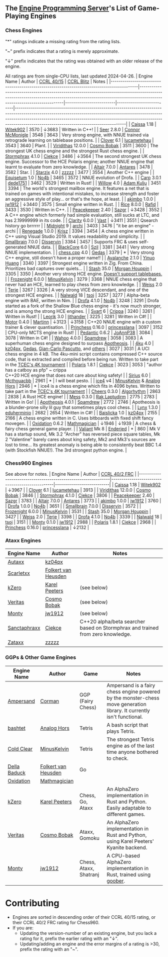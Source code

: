 ## The [Engine Programming Server][discord-invite]'s List of Game-Playing Engines
### Chess Engines

"*" ratings indicate a missing rating from the rating lists.

"~" prefix indicates that a rating is merely approximate.

"↓" prefix indicates that the rating was obtained with an older release of the engine.

All ratings are from single-CPU lists, last updated 2024-04-26.
| Engine Name                                                                               | Author                                                                                                                                                                                             | [CCRL 40/15][ccrl-4015] | [CCRL Blitz][ccrl-blitz] | Notes                                                                                                                                                                                                                                                                                           |
|-------------------------------------------------------------------------------------------|----------------------------------------------------------------------------------------------------------------------------------------------------------------------------------------------------|-------------------------|--------------------------|-------------------------------------------------------------------------------------------------------------------------------------------------------------------------------------------------------------------------------------------------------------------------------------------------|
| [Caissa](https://github.com/Witek902/Caissa) 1.18                                         | [Witek902](https://github.com/Witek902)                                                                                                                                                            | 3570                    | ↓3683                   | Written in C++!                                                                                                                                                                                                                                                                                 |
| [Seer](https://github.com/connormcmonigle/seer-nnue) 2.8.0                                | [Connor McMonigle](https://github.com/connormcmonigle)                                                                                                                                             | 3548                    | 3643                     | Very strong engine, with NNUE trained via retrograde learning on tablebase positions.                                                                                                                                                                                                           |
| [Clover](https://github.com/lucametehau/CloverEngine) 6.1                                 | [lucametehau](https://github.com/lucametehau)                                                                                                                                                      | 3543                    | 3640                     | Plant.                                                                                                                                                                                                                                                                                          |
| [Viridithas](https://github.com/cosmobobak/viridithas) 12.0.0                             | [Cosmo Bobak](https://github.com/cosmobobak)                                                                                                                                                       | 3511                    | 3600                     | The strongest UK chess engine and the strongest Rust chess engine.                                                                                                                                                                                                                              |
| [Stormphrax](https://github.com/Ciekce/Stormphrax) 4.1.0                                  | [Ciekce](https://github.com/Ciekce)                                                                                                                                                                | 3486                    | ↓3564                   | The second strongest UK chess engine. Successor to the HCE Polaris engine; another NNUE engine that learnt to evaluate from zero knowledge.                                                                                                                                                     |
| [Altair](https://github.com/Alex2262/AltairChessEngine) 7.0.0                             | [Antares](https://github.com/Alex2262)                                                                                                                                                             | 3478                    | 3582                     | Star.                                                                                                                                                                                                                                                                                           |
| [Starzix](https://github.com/zzzzz151/z5) 4.0                                             | [zzzzz](https://github.com/zzzzz151)                                                                                                                                                               | 3477                    | 3554                     | Another C++ engine                                                                                                                                                                                                                                                                              |
| [Equisetum](https://github.com/justNo4b/) 1.0                                             | [No4b](https://github.com/justNo4b)                                                                                                                                                                | 3465                    | 3572                     | NNUE evolution of Drofa.                                                                                                                                                                                                                                                                        |
| [Carp](https://github.com/dede1751/carp) 3.0.1                                            | [dede1751](https://github.com/dede1751)                                                                                                                                                            | 3462                    | 3529                     | Written in Rust!                                                                                                                                                                                                                                                                                |
| [Willow](https://github.com/Adam-Kulju/Willow) 4.0                                        | [Adam Kulju](https://github.com/Adam-Kulju)                                                                                                                                                        | 3451                    | 3394                     | The world's strongest mailbox engine. It features a net that is trained on games with intentional mistakes, to increase strength and foster an aggressive style of play... or that's the hope, at least.                                                                                        |
| [akimbo](https://github.com/jw1912/akimbo) 1.0.0                                          | [jw1912](https://github.com/jw1912)                                                                                                                                                                | ↓3440                  | 3575                     | Small engine written in Rust.                                                                                                                                                                                                                                                                   |
| [Rice](https://github.com/rafid-dev/rice) 8.0.0                                           | [Rafid](https://github.com/rafid-dev)                                                                                                                                                              | 3433                    | 3530                     | Written in C++.                                                                                                                                                                                                                                                                                 |
| [Peacekeeper](https://github.com/Sazgr/peacekeeper) 2.40                                  | [Sazgr](https://github.com/Sazgr)                                                                                                                                                                  | ↓3428                  | 3552                     | A C++ engine which formerly had simple evaluation, still sucks at LTC, and has 2.19999999 in its code.                                                                                                                                                                                          |
| [Clarity](https://github.com/Vast342/Clarity) 6.0.0                                       | [Vast](https://github.com/Vast342)                                                                                                                                                                 | ↓3411                  | 3551                     | Qsearch history go brrrrrr                                                                                                                                                                                                                                                                      |
| [Midnight](https://github.com/archishou/MidnightChessEngine) 9                            | [archi](https://github.com/archishou)                                                                                                                                                              | 3403                    | 3476                     | "it be an engine" - archi                                                                                                                                                                                                                                                                       |
| [Renegade](https://github.com/pkrisz99/Renegade) 1.0.0                                    | [Krisz](https://github.com/pkrisz99)                                                                                                                                                               | 3394                    | 3454                     | A chess engine written in C++ using Visual Studio 2019. It values readability and simplicity.                                                                                                                                                                                                   |
| [Smallbrain](https://github.com/Disservin/Smallbrain) 7.0.0                               | [Disservin](https://github.com/Disservin)                                                                                                                                                          | 3384                    | 3457                     | Supports FRC & uses self-generated NNUE data.                                                                                                                                                                                                                                                   |
| [BlackCore](https://github.com/SzilBalazs/BlackCore) 6.0                                  | [Szil](https://github.com/SzilBalazs)                                                                                                                                                              | 3381                    | 3441                     | Very strong NNUE implementation.                                                                                                                                                                                                                                                                |
| [chess.cpp](https://github.com/GediminasMasaitis/chess-dot-cpp) 4.0                       | [Gedas](https://github.com/GediminasMasaitis)                                                                                                                                                      | 3379                    | *                        | Very strong C++ engine, still doesn't have a proper name!!                                                                                                                                                                                                                                      |
| [Avalanche](https://github.com/SnowballSH/Avalanche) 2.1.0                                | [Yinuo Huang](https://github.com/SnowballSH)                                                                                                                                                       | 3340                    | 3397                     | Strongest engine written in Zig. From China. Prioritizes bad captures over quiets...                                                                                                                                                                                                            |
| [Stash](https://gitlab.com/mhouppin/stash-bot) 35.0                                       | [Morgan Houppin](https://gitlab.com/mhouppin)                                                                                                                                                      | 3305                    | 3350                     | Another very strong HCE engine. [Doesn't support tablebases.](https://talkchess.com/forum3/viewtopic.php?f=2&t=76927#p888045)                                                                                                                                                                   |
| [Frozenight](https://github.com/MinusKelvin/frozenight) 6.0.0                             | [MinusKelvin](https://github.com/MinusKelvin)                                                                                                                                                      | 3279                    | 3368                     | NNUE chess engine that never had an HCE, learned to play chess from zero knowledge.                                                                                                                                                                                                             |
| [Weiss](https://github.com/TerjeKir/weiss) 2.0                                            | [Terje](https://github.com/TerjeKir)                                                                                                                                                               | 3267                    | 3326                     | A very strong VICE descendant, and one of the strongest HCE engines.                                                                                                                                                                                                                            |
| [Nalwald](https://gitlab.com/tsoj/Nalwald) 18                                             | [tsoj](https://gitlab.com/tsoj)                                                                                                                                                                    | 3257                    | 3277                     | Alpha-beta engine with BAE, written in Nim.                                                                                                                                                                                                                                                     |
| [Drofa](https://github.com/justNo4b/Drofa) 4.1.0                                          | [No4b](https://github.com/justNo4b)                                                                                                                                                                | 3248                    | 3291                     | Drofa started as a fork of the Shallow Blue chess engine - it's now much stronger, and is among the strong HCE engines.                                                                                                                                                                         |
| [Svart](https://github.com/crippa1337/svart) 6                                            | [Crippa](https://github.com/crippa1337)                                                                                                                                                            | 3240                    | 3261                     | Written in Rust!                                                                                                                                                                                                                                                                                |
| [Leorik](https://github.com/lithander/Leorik) 3.0                                         | [lithander](https://github.com/lithander)                                                                                                                                                          | 3225                    | 3281                     | Written in C#!                                                                                                                                                                                                                                                                                  |
| [Motor](https://github.com/martinnovaak/motor) 0.4.0                                      | [Martinn](https://github.com/martinnovaak)                                                                                                                                                         | ↓3123                  | ↓3158                   | C++20 NNUE engine with a custom trainer & clever quantisation.                                                                                                                                                                                                                                  |
| [Princhess](https://github.com/princesslana/princhess) 0.16.0                             | [princesslana](https://github.com/princesslana)                                                                                                                                                    | 3097                    | 3152                     | CPU-only MCTS engine in Rust!                                                                                                                                                                                                                                                                   |
| [Pedantic](https://github.com/JoAnnP38/Pedantic) 0.6.2                                    | [JoAnnP38](https://github.com/JoAnnP38)                                                                                                                                                            | 3084                    | 3078                     | Written in C#!                                                                                                                                                                                                                                                                                  |
| [Wahoo](https://github.com/spamdrew128/Wahoo) 4.0.0                                       | [Spamdrew](https://github.com/spamdrew128)                                                                                                                                                         | 3058                    | 3083                     | A superhuman chess engine designed to surpass [Apotheosis](https://github.com/spamdrew128/Apotheosis).                                                                                                                                                                                          |
| [4ku](https://github.com/kz04px/4ku) 4.0                                                  | [kz04px](https://github.com/kz04px), [Gedas](https://github.com/GediminasMasaitis), [Gian-Carlo Pascutto](https://github.com/gcp), and [others](https://github.com/kz04px/4ku/graphs/contributors) | 3027                    | 3031                     | A UCI chess engine in 4 kB. The 4ku-mini script contains compressed C++ source code, that is extracted and compiled before being run. Written to take part in the [TCEC's 4K tournament](https://wiki.chessdom.org/TCEC_4k_Rules)                                                               |
| [Polaris](https://github.com/Ciekce/Polaris) 1.8.1                                        | [Ciekce](https://github.com/Ciekce)                                                                                                                                                                | 3023                    | 3053                     | "author has a catboy as pfp" ~ crippa<br />C++20 HCE engine that does not care about king safety!                                                                                                                                                                                               |
| [Sirius](https://github.com/Mcthouacbb/Sirius) 6.0                                        | [Mcthouacbb](https://github.com/Mcthouacbb)                                                                                                                                                        | 2961                    | *                        | I will beat pesto.                                                                                                                                                                                                                                                                              |
| [ice4](https://github.com/MinusKelvin/ice4) v4                                            | [MinusKelvin](https://github.com/MinusKelvin) & [Analog Hors](https://github.com/analog-hors)                                                                                                      | 2946                    | *                        | ice4 is a chess engine which fits in 4096 bytes. Written to take part in the [TCEC's 4K tournament](https://wiki.chessdom.org/TCEC_4k_Rules)                                                                                                                                                    |
| [Cheers](https://github.com/Algorhythm-sxv/Cheers) 0.3.0                                  | [Algorhythm](https://github.com/Algorhythm-sxv)                                                                                                                                                    | 2863                    | 2838                     | A Rust HCE engine!                                                                                                                                                                                                                                                                              |
| [Mess](https://github.com/raklaptudirm/mess) 0.3.0                                        | [Rak Laptudirm](https://github.com/raklaptudirm)                                                                                                                                                   | 2775                    | 2783                     | Written in Go!                                                                                                                                                                                                                                                                                  |
| [Apotheosis](https://github.com/spamdrew128/Apotheosis) 4.0.1                             | [Spamdrew](https://github.com/spamdrew128)                                                                                                                                                         | 2772                    | 2746                     | Apotheosis is a blunder-prone silly lil guy that sometimes plays cool chess.                                                                                                                                                                                                                    |
| [Lynx](https://github.com/lynx-chess/Lynx) 1.3.0                                          | [eduherminio](https://github.com/eduherminio)                                                                                                                                                      | 2682                    | 2654                     | Written in C#!                                                                                                                                                                                                                                                                                  |
| [Baislicka](https://github.com/kz04px/Baislicka) 1.0                                      | [kz04px](https://github.com/kz04px)                                                                                                                                                                | 2155                    | 2166                     | A chess engine written in C. Uses bitboards with fixed shift fancy movegen.                                                                                                                                                                                                                     |
| [Oxidation](https://github.com/Mathmagician8191/Liberty-Chess) 0.6.2                      | [Mathmagician](https://github.com/Mathmagician8191)                                                                                                                                                | ↓1946                  | ↓1939                   | A chess & fairy chess general game player.                                                                                                                                                                                                                                                      |
| [Valiant](https://www.dropbox.com/sh/tfiwhx900g4ni42/AABEm29llAn1MaG8D6yW8ZO7a?dl=0) Mk 8 | [Enderjed](https://www.youtube.com/channel/UC1lxAkP5jGVBUIWdz3WIhSg)                                                                                                                               | *                       | 860                      | Mk V has a startup sound, Mk 3.2 "Archer" has reversed piece square tables, Mk 2 "Valentine" barely cares about king safety, Mk2 and Mk3's sources are lost to time... Its greatest anomaly is being able to consistently beat BBC 1.4 (with Stockfish NNUE!). The 3rd strongest python engine. |

### Chess960 Engines
See above for notes.
| Engine Name                                                   | Author                                          | [CCRL 40/2 FRC][ccrl-frc] |
|---------------------------------------------------------------|-------------------------------------------------|---------------------------|
| [Caissa](https://github.com/Witek902/Caissa) 1.18             | [Witek902](https://github.com/Witek902)         | ↓3967                    |
| [Clover](https://github.com/lucametehau/CloverEngine) 6.1     | [lucametehau](https://github.com/lucametehau)   | 3913                      |
| [Viridithas](https://github.com/cosmobobak/viridithas) 12.0.0 | [Cosmo Bobak](https://github.com/cosmobobak)    | 3846                      |
| [Stormphrax](https://github.com/Ciekce/Stormphrax) 4.1.0      | [Ciekce](https://github.com/Ciekce)             | 3806                      |
| [Peacekeeper](https://github.com/Sazgr/peacekeeper) 2.40      | [Sazgr](https://github.com/Sazgr)               | 3783                      |
| [Altair](https://github.com/Alex2262/AltairChessEngine) 7.0.0 | [Antares](https://github.com/Alex2262)          | 3773                      |
| [akimbo](https://github.com/jw1912/akimbo) 1.0.0              | [jw1912](https://github.com/jw1912)             | 3760                      |
| [Drofa](https://github.com/justNo4b/Equisetum) 1.0.0          | [No4b](https://github.com/justNo4b)             | 3651                      |
| [Smallbrain](https://github.com/Disservin/Smallbrain) 7.0.0   | [Disservin](https://github.com/Disservin)       | 3572                      |
| [Frozenight](https://github.com/MinusKelvin/frozenight) 6.0.0 | [MinusKelvin](https://github.com/MinusKelvin)   | 3531                      |
| [Stash](https://gitlab.com/mhouppin/stash-bot) 35.0           | [Morgan Houppin](https://gitlab.com/mhouppin)   | 3427                      |
| [Weiss](https://github.com/TerjeKir/weiss) 2.0                | [Terje](https://github.com/TerjeKir)            | 3398                      |
| [Drofa](https://github.com/justNo4b/Drofa) 4.1.0              | [No4b](https://github.com/justNo4b)             | 3339                      |
| [Nalwald](https://gitlab.com/tsoj/Nalwald) 18                 | [tsoj](https://gitlab.com/tsoj/Nalwald)         | 3151                      |
| [Monty](https://github.com/jw1912/monty) 0.1.0                | [jw1912](https://github.com/jw1912)             | 2988                      |
| [Polaris](https://github.com/Ciekce/Polaris) 1.8.1            | [Ciekce](https://github.com/Ciekce)             | 2968                      |
| [Princhess](https://github.com/princesslana/princhess) 0.16.0 | [princesslana](https://github.com/princesslana) | ↓2132                    |


### Ataxx Engines
| Engine Name | Author | Notes |
|-------------|--------|-----------|
| [Autaxx](https://github.com/kz04px/autaxx) | [kz04px](https://github.com/kz04px) | |
| [Scarletxx](https://github.com/folkertvanheusden/Scarletxx) | [Folkert van Heusden](https://vanheusden.com/) | |
| [kZero](https://github.com/KarelPeeters/kZero) | [Karel Peeters](https://github.com/KarelPeeters) | (see below) |
| [Veritas](https://github.com/cosmobobak/veritas) | [Cosmo Bobak](https://github.com/cosmobobak) | (see below) |
| [Monty](https://github.com/jw1912/monty)         | [jw1912](https://github.com/jw1912)             | (see below)                      |
| [Sanctaphraxx](https://github.com/Ciekce/sanctaphraxx) | [Ciekce](https://github.com/Ciekce) | C++20 alpha/beta searcher based on Stormphrax and trained from zero knowledge. |
| [Zataxx](https://github.com/zzzzz151/Zataxx) | [zzzzz](https://github.com/zzzzz151) |  |

### GGPs & Other Game Engines
| Engine Name | Author | Game | Notes |
|-------------|--------|------|----------|
| [Ampersand](https://github.com/chesstastic-org/Ampersand)        | [Corman](https://github.com/Cormanz/)            | GGP (Fairy Chess) | Ampersand is a fairy chess engine powered by the monster-chess move generation library. It currently isn't functional. |
| [bashtet](https://github.com/analog-hors/bashtet)                | [Analog Hors](https://github.com/analog-hors)    | Tetris | A bash script that plays Tetris. |
| [Cold Clear](https://github.com/MinusKelvin/cold-clear)          | [MinusKelvin](https://github.com/MinusKelvin)    | Tetris | The strongest Tetris engine as of the last time anyone bothered to check. |
| [Della Baduck](https://github.com/folkertvanheusden/dellabaduck) | [Folkert van Heusden](https://vanheusden.com/)   | Go | |
| [Oxidation](https://github.com/Mathmagician8191/Liberty-Chess)   | [Mathmagician](https://github.com/Mathmagician8191) |  |
| [kZero](https://github.com/KarelPeeters/kZero)                   | [Karel Peeters](https://github.com/KarelPeeters) | Chess, Go, Ataxx | An AlphaZero implementation in Rust and Python. Easily adaptable to different games. |
| [Veritas](https://github.com/cosmobobak/veritas)                 | [Cosmo Bobak](https://github.com/cosmobobak)     | Ataxx, Gomoku | An AlphaZero implementation in Rust and Python, using Karel Peeters' Kyanite backend. |
| [Monty](https://github.com/jw1912/monty)                         | [jw1912](https://github.com/jw1912)              | Chess, Ataxx, Shatranj | A CPU-based AlphaZero implementation in Rust, trained using [goober](https://github.com/jw1912/goober). |

# Contributing
* Engines are sorted in descending order of their CCRL 40/15 rating, or their CCRL 40/2 FRC rating for Chess960.
* If you are:
    * Updating the version-number of an existing engine, but you lack a rating for it, prefix the earlier rating with an "↓".
    * Updating/adding an engine and the error margins of a rating is >30, prefix the rating with an "~".

[discord-invite]:https://discord.com/invite/F6W6mMsTGN
[ccrl-blitz]:https://www.computerchess.org.uk/ccrl/404/cgi/compare_engines.cgi?class=Single-CPU+engines&only_best_in_class=on&num_best_in_class=1&print=Rating+list
[ccrl-4015]:https://www.computerchess.org.uk/ccrl/4040/cgi/compare_engines.cgi?class=Single-CPU+engines&only_best_in_class=on&num_best_in_class=1&print=Rating+list
[ccrl-frc]:https://www.computerchess.org.uk/ccrl/404FRC/cgi/compare_engines.cgi?class=Single-CPU+engines&only_best_in_class=on&num_best_in_class=1&print=Rating+list
